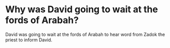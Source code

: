 # Why was David going to wait at the fords of Arabah?

David was going to wait at the fords of Arabah to hear word from Zadok the priest to inform David.
